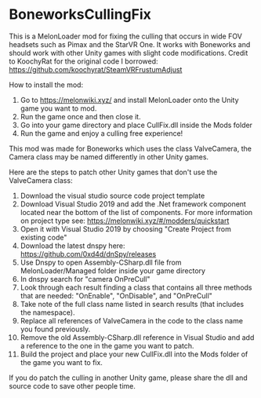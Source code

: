 # BoneworksCullingFix
This is a MelonLoader mod for fixing the culling that occurs in wide FOV headsets such as Pimax and the StarVR One. It works with Boneworks and should work with other Unity games with slight code modifications. Credit to KoochyRat for the original code I borrowed: https://github.com/koochyrat/SteamVRFrustumAdjust

How to install the mod: 
1. Go to https://melonwiki.xyz/ and install MelonLoader onto the Unity game you want to mod. 
2. Run the game once and then close it. 
3. Go into your game directory and place CullFix.dll inside the Mods folder
4. Run the game and enjoy a culling free experience! 

This mod was made for Boneworks which uses the class ValveCamera, the Camera class may be named differently in other Unity games.

Here are the steps to patch other Unity games that don't use the ValveCamera class: 
1. Download the visual studio source code project template
2. Download Visual Studio 2019 and add the .Net framework component located near the bottom of the list of components. For more information on project type see: https://melonwiki.xyz/#/modders/quickstart
3. Open it with Visual Studio 2019 by choosing "Create Project from existing code"
4. Download the latest dnspy here: https://github.com/0xd4d/dnSpy/releases
5. Use Dnspy to open Assembly-CSharp.dll file from MelonLoader/Managed folder inside your game directory
6. In dnspy search for "camera OnPreCull" 
7. Look through each result finding a class that contains all three methods that are needed: "OnEnable", "OnDisable", and "OnPreCull" 
8. Take note of the full class name listed in search results (that includes the namespace). 
9. Replace all references of ValveCamera in the code to the class name you found previously. 
10. Remove the old Assembly-CSharp.dll reference in Visual Studio and add a reference to the one in the game you want to patch.
11. Build the project and place your new CullFix.dll into the Mods folder of the game you want to fix.

If you do patch the culling in another Unity game, please share the dll and source code to save other people time.
